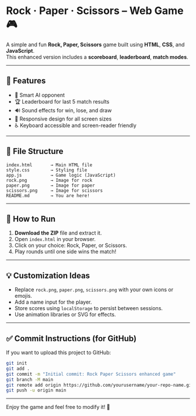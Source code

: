 # Rock · Paper · Scissors – Web Game 🎮

A simple and fun **Rock, Paper, Scissors** game built using **HTML**, **CSS**, and **JavaScript**.  
This enhanced version includes a **scoreboard**, **leaderboard**, **match modes**.

---

## 🚀 Features

- 🧠 Smart AI opponent
- 🏆 Leaderboard for last 5 match results
- 🔊 Sound effects for win, lose, and draw
- 📱 Responsive design for all screen sizes
- ♿ Keyboard accessible and screen-reader friendly

---

## 📂 File Structure

```
index.html       → Main HTML file  
style.css        → Styling file  
app.js           → Game logic (JavaScript)  
rock.png         → Image for rock  
paper.png        → Image for paper  
scissors.png     → Image for scissors  
README.md        → You are here!
```

---

## 🧾 How to Run

1. **Download the ZIP** file and extract it.
2. Open `index.html` in your browser.
3. Click on your choice: Rock, Paper, or Scissors.
4. Play rounds until one side wins the match!

---

## 💡 Customization Ideas

- Replace `rock.png`, `paper.png`, `scissors.png` with your own icons or emojis.
- Add a name input for the player.
- Store scores using `localStorage` to persist between sessions.
- Use animation libraries or SVG for effects.

---

## ✅ Commit Instructions (for GitHub)

If you want to upload this project to GitHub:

```bash
git init
git add .
git commit -m "Initial commit: Rock Paper Scissors enhanced game"
git branch -M main
git remote add origin https://github.com/yourusername/your-repo-name.git
git push -u origin main
```

---

Enjoy the game and feel free to modify it! 🎉
